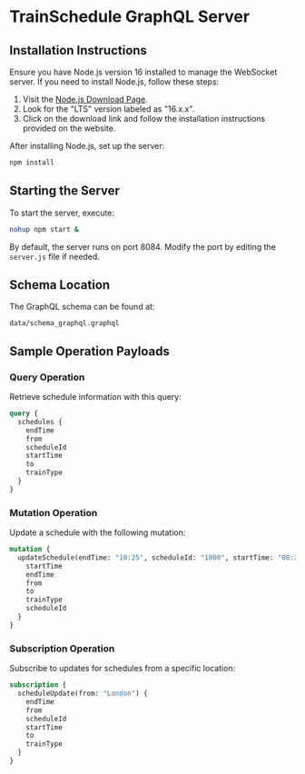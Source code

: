 
# TrainSchedule GraphQL Server

## Installation Instructions

Ensure you have Node.js version 16 installed to manage the WebSocket server. If you need to install Node.js, follow these steps:
1. Visit the [Node.js Download Page](https://nodejs.org/en/).
2. Look for the "LTS" version labeled as "16.x.x".
3. Click on the download link and follow the installation instructions provided on the website.

After installing Node.js, set up the server:
```bash
npm install
```

## Starting the Server

To start the server, execute:
```bash
nohup npm start &
```
By default, the server runs on port 8084. Modify the port by editing the `server.js` file if needed.

## Schema Location

The GraphQL schema can be found at:
```
data/schema_graphql.graphql
```

## Sample Operation Payloads

### Query Operation

Retrieve schedule information with this query:
```graphql
query {
  schedules {
    endTime
    from
    scheduleId
    startTime
    to
    trainType
  }
}
```

### Mutation Operation

Update a schedule with the following mutation:
```graphql
mutation {
  updateSchedule(endTime: "10:25", scheduleId: "1000", startTime: "08:20") {
    startTime
    endTime
    from
    to
    trainType
    scheduleId
  }
}
```

### Subscription Operation

Subscribe to updates for schedules from a specific location:
```graphql
subscription {
  scheduleUpdate(from: "London") {
    endTime
    from
    scheduleId
    startTime
    to
    trainType
  }
}
```